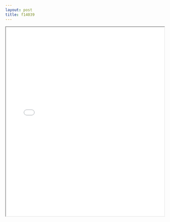 ```yaml
---
layout: post
title: f14039
---
```


<div class="pdf-container">
<iframe src="/ea/assets/pdfs/f14039.pdf" height="600" width="100%" allowFullScreen="true"></iframe>
</div>

